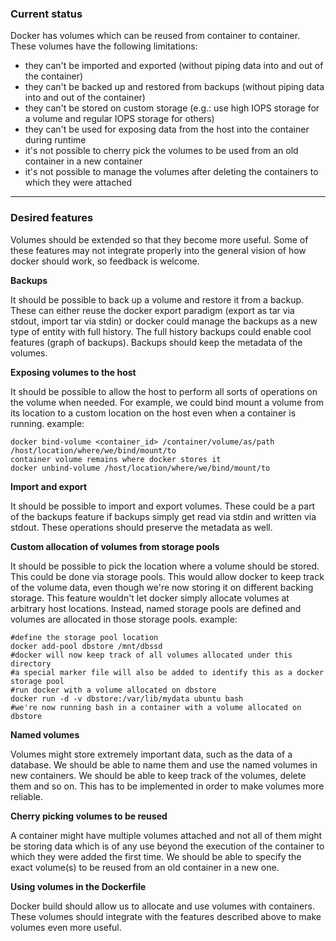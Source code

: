 ### Current status
Docker has volumes which can be reused from container to container. These volumes have the following limitations:
* they can't be imported and exported (without piping data into and out of the container)
* they can't be backed up and restored from backups (without piping data into and out of the container)
* they can't be stored on custom storage (e.g.: use high IOPS storage for a volume and regular IOPS storage for others)
* they can't be used for exposing data from the host into the container during runtime
* it's not possible to cherry pick the volumes to be used from an old container in a new container
* it's not possible to manage the volumes after deleting the containers to which they were attached

***

### Desired features
Volumes should be extended so that they become more useful. Some of these features may not integrate properly into the general vision of how docker should work, so feedback is welcome.

**Backups**

It should be possible to back up a volume and restore it from a backup. These can either reuse the docker export paradigm (export as tar via stdout, import tar via stdin) or docker could manage the backups as a new type of entity with full history.
The full history backups could enable cool features (graph of backups).
Backups should keep the metadata of the volumes.

**Exposing volumes to the host**

It should be possible to allow the host to perform all sorts of operations on the volume when needed.
For example, we could bind mount a volume from its location to a custom location on the host even when a container is running.
example:
```
docker bind-volume <container_id> /container/volume/as/path /host/location/where/we/bind/mount/to
container volume remains where docker stores it
docker unbind-volume /host/location/where/we/bind/mount/to
```

**Import and export**

It should be possible to import and export volumes. These could be a part of the backups feature if backups simply get read via stdin and written via stdout.
These operations should preserve the metadata as well.


**Custom allocation of volumes from storage pools**

It should be possible to pick the location where a volume should be stored. This could be done via storage pools. This would allow docker to keep track of the volume data, even though we're now storing it on different backing storage.
This feature wouldn't let docker simply allocate volumes at arbitrary host locations. Instead, named storage pools are defined and volumes are allocated in those storage pools.
example:
```
#define the storage pool location
docker add-pool dbstore /mnt/dbssd
#docker will now keep track of all volumes allocated under this directory
#a special marker file will also be added to identify this as a docker storage pool
#run docker with a volume allocated on dbstore
docker run -d -v dbstore:/var/lib/mydata ubuntu bash
#we're now running bash in a container with a volume allocated on dbstore
```

**Named volumes**

Volumes might store extremely important data, such as the data of a database. We should be able to name them and use the named volumes in new containers. We should be able to keep track of the volumes, delete them and so on.
This has to be implemented in order to make volumes more reliable.

**Cherry picking volumes to be reused**

A container might have multiple volumes attached and not all of them might be storing data which is of any use beyond the execution of the container to which they were added the first time.
We should be able to specify the exact volume(s) to be reused from an old container in a new one.

**Using volumes in the Dockerfile**

Docker build should allow us to allocate and use volumes with containers. These volumes should integrate with the features described above to make volumes even more useful.